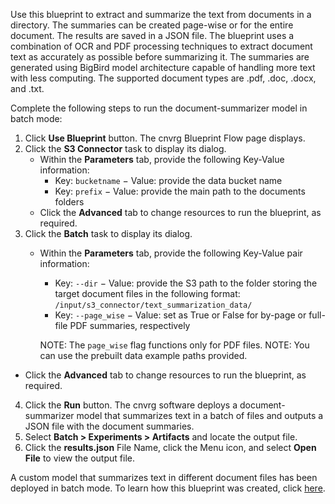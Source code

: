 Use this blueprint to extract and summarize the text from documents in a directory. The summaries can be created page-wise or for the entire document. The results are saved in a JSON file. The blueprint uses a combination of OCR and PDF processing techniques to extract document text as accurately as possible before summarizing it. The summaries are generated using BigBird model architecture capable of handling more text with less computing. The supported document types are .pdf, .doc, .docx, and .txt.

Complete the following steps to run the document-summarizer model in batch mode:
1. Click **Use Blueprint** button. The cnvrg Blueprint Flow page displays.
2. Click the **S3 Connector** task to display its dialog.
   - Within the **Parameters** tab, provide the following Key-Value information:
     - Key: `bucketname` − Value: provide the data bucket name
     - Key: `prefix` − Value: provide the main path to the documents folders
   - Click the **Advanced** tab to change resources to run the blueprint, as required.
3. Click the **Batch** task to display its dialog.
   - Within the **Parameters** tab, provide the following Key-Value pair information:
     - Key: `--dir` − Value: provide the S3 path to the folder storing the target document files in the following format: `/input/s3_connector/text_summarization_data/`
     - Key: `--page_wise` − Value: set as True or False for by-page or full-file PDF summaries, respectively

     NOTE: The `page_wise` flag functions only for PDF files.
     NOTE: You can use the prebuilt data example paths provided.

  - Click the **Advanced** tab to change resources to run the blueprint, as required.
4. Click the **Run** button. The cnvrg software deploys a document-summarizer model that summarizes text in a batch of files and outputs a JSON file with the document summaries.
5. Select **Batch > Experiments > Artifacts** and locate the output file.
6. Click the **results.json** File Name, click the Menu icon, and select **Open File** to view the output file.

A custom model that summarizes text in different document files has been deployed in batch mode. To learn how this blueprint was created, click [here](https://github.com/cnvrg/pdf-summarization).
